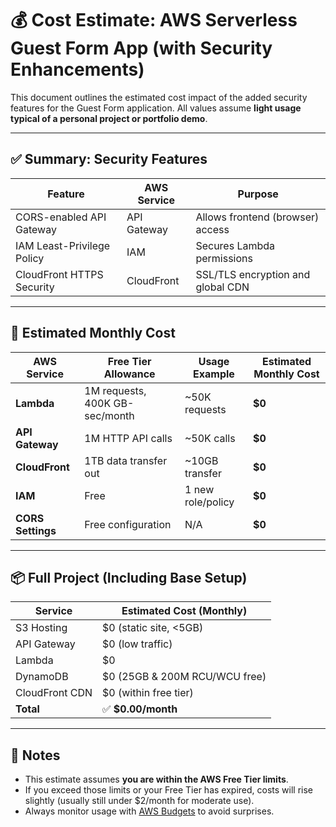 # 💰 Cost Estimate: AWS Serverless Guest Form App (with Security Enhancements)

This document outlines the estimated cost impact of the added security features for the Guest Form application. All values assume **light usage typical of a personal project or portfolio demo**.

---

## ✅ Summary: Security Features

| Feature                              | AWS Service     | Purpose                             |
|--------------------------------------|------------------|-------------------------------------|
| CORS-enabled API Gateway             | API Gateway      | Allows frontend (browser) access     |
| IAM Least-Privilege Policy           | IAM              | Secures Lambda permissions           |
| CloudFront HTTPS Security            | CloudFront       | SSL/TLS encryption and global CDN    |

---

## 💸 Estimated Monthly Cost

| AWS Service     | Free Tier Allowance                          | Usage Example        | Estimated Monthly Cost |
|------------------|-----------------------------------------------|-----------------------|--------------------------|
| **Lambda**       | 1M requests, 400K GB-sec/month                | ~50K requests         | **$0**                   |
| **API Gateway**  | 1M HTTP API calls                             | ~50K calls            | **$0**                   |
| **CloudFront**   | 1TB data transfer out                         | ~10GB transfer        | **$0**                   |
| **IAM**          | Free                                          | 1 new role/policy     | **$0**                   |
| **CORS Settings**| Free configuration                           | N/A                   | **$0**                   |

---

## 📦 Full Project (Including Base Setup)

| Service        | Estimated Cost (Monthly) |
|----------------|--------------------------|
| S3 Hosting     | $0 (static site, <5GB)   |
| API Gateway    | $0 (low traffic)         |
| Lambda         | $0                       |
| DynamoDB       | $0 (25GB & 200M RCU/WCU free) |
| CloudFront CDN   | $0 (within free tier)    |
| **Total**      | ✅ **$0.00/month** |

---

## 🔐 Notes

- This estimate assumes **you are within the AWS Free Tier limits**.
- If you exceed those limits or your Free Tier has expired, costs will rise slightly (usually still under $2/month for moderate use).
- Always monitor usage with [AWS Budgets](https://console.aws.amazon.com/billing/home#/budgets) to avoid surprises.

